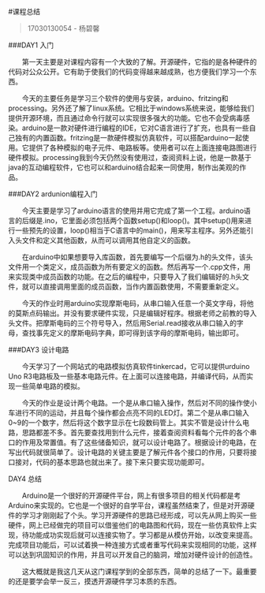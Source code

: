 #课程总结
>17030130054 - 杨碧馨

###DAY1 入门

&emsp;&emsp;第一天主要是对课程内容有一个大致的了解。开源硬件，它指的是各种硬件的代码对公众公开。它有助于使我们的代码变得越来越成熟，也方便我们学习一个东西。

&emsp;&emsp;今天的主要任务是学习三个软件的使用与安装，arduino、fritzing和processing。另外还了解了linux系统。它相比于windows系统来说，能够给我们提供开源环境，而且通过命令行就可以实现很多强大的功能。它也不会受病毒感染。arduino是一款对硬件进行编程的IDE，它对C语言进行了扩充，也具有一些自己独有的内置函数。fritzing是一款硬件模拟仿真软件，可以搭配arduino一起使用。它提供了各种模拟的电子元件、电路板等。使用者可以在上面连接电路图进行硬件模拟。processing我到今天仍然没有使用过，查阅资料上说，他是一款基于java的互动编程软件，它也可以和arduino结合起来一同使用，制作出美观的作品。

###DAY2 ardunion编程入门

&emsp;&emsp;今天主要是学习了arduino语言的使用并用它完成了第一个工程。arduino语言的后缀是.ino，它里面必须包括两个函数setup()和loop()。其中setup()用来进行一些预先的设置，loop()相当于C语言中的main()，用来写主程序。另外还能引入头文件和定义其他函数，从而可以调用其他自定义的函数。

&emsp;&emsp;在arduino中如果想要导入库函数，首先要编写一个后缀为.h的头文件，该头文件用一个类定义，成员函数为所有要定义的函数。然后再写一个.cpp文件，用来实现类中成员函数的功能。在之后的编程中，只要导入了我们编辑好的.h头文件，就可以直接调用里面的成员函数，当作内置函数使用，不需要重新定义。

&emsp;&emsp;今天的作业时用arduino实现摩斯电码，从串口输入任意一个英文字母，将他的莫斯点码输出。并没有要求硬件实现，只是编辑好程序。根据老师之前教的导入头文件。把摩斯电码的三个符号导入，然后用Serial.read接收从串口输入的字母，查找事先定义的摩斯电码字典，即可得到该字母的摩斯电码，输出即可。

###DAY3 设计电路

&emsp;&emsp;今天学习了一个网站式的电路模拟仿真软件tinkercad，它可以提供urduino Uno R3电路板及一些基本电路元件。在上面可以连接电路，并编译代码，从而实现一些简单电路的模拟。

&emsp;&emsp;今天的作业是设计两个电路。一个是从串口输入操作，然后对不同的操作使小车进行不同的运动，并且每个操作都会点亮不同的LED灯。第二个是从串口输入0~9的一个数字，然后将这个数字显示在七段数码管上。其实不管是设计什么电路，思路都差不多。首先要查找用到什么元件，接着查阅资料看每个元件的各个串口的作用及常置值。有了这些储备知识，就可以设计电路了。根据设计的电路，在写出代码就很简单了。设计电路的关键主要是了解元件各个接口的作用，只要将接口接对，代码的基本思路也就出来了。接下来只要实现功能即可。

DAY4 总结

&emsp;&emsp;Arduino是一个很好的开源硬件平台，网上有很多项目的相关代码都是考Arduino来实现的。它也是一个很好的自学平台，课程虽然结束了，但是对开源硬件的学习才刚刚起了个头。学习开源硬件的思路已经形成，可以先从网上购买一些硬件，网上已经做完的项目可以借鉴他们的电路图和代码，现在一些仿真软件上实现，待功能成功实现后就可以连接实物了。学习都是从模仿开始，以改变来提高。完成项目功能后，可以试着换一种连接方式或者重写代码来实现相同的功能，这样可以达到巩固知识的作用，并且可以开发自己的脑洞，增加对硬件设计的创造性。

&emsp;&emsp;这大概就是我这几天从这门课程学到的全部东西，简单的总结了一下。最重要的还是要学会举一反三，摸透开源硬件学习本质的东西。

